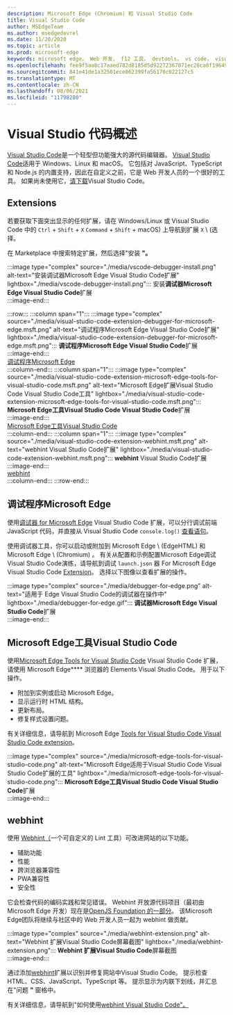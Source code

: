 ```yaml
---
description: Microsoft Edge (Chromium) 和 Visual Studio Code
title: Visual Studio Code
author: MSEdgeTeam
ms.author: msedgedevrel
ms.date: 11/20/2020
ms.topic: article
ms.prod: microsoft-edge
keywords: microsoft edge， Web 开发， f12 工具， devtools， vs code， visual studio code， 调试程序， webhint
ms.openlocfilehash: fee9f5aa8c17aaed782d8185d5d92272367071ec26ca0f19649a33a4b183b8a4
ms.sourcegitcommit: 841e41de1a32501ece862399fa56170c022127c5
ms.translationtype: MT
ms.contentlocale: zh-CN
ms.lasthandoff: 08/06/2021
ms.locfileid: "11798280"
---
```

# <a name="visual-studio-code-overview"></a>Visual Studio 代码概述  

[Visual Studio Code][VisualStudioCodeDocs]是一个轻型但功能强大的源代码编辑器。  [Visual Studio Code][VisualStudioCodeDocs]适用于 Windows、Linux 和 macOS。  它包括对 JavaScript、TypeScript 和 Node.js 的内置支持，因此在自定义之前，它是 Web 开发人员的一个很好的工具。  如果尚未使用它，[请下载][VisualstudioCode]Visual Studio Code。  

## <a name="extensions"></a>Extensions  

<!--todo: We want to put something like the tiles for extensions Visual Studio Code uses on this page https://code.visualstudio.com/Docs#top-extensions but I don't think this is a markdown page.  I think it's a web page.  I couldn't find anything in https://github.com/Microsoft/vscode-docs that looks like this page. In the meantime, here's what I've come up with: -->  

若要获取下面突出显示的任何扩展，请在 Windows/Linux 或 Visual Studio Code 中的 `Ctrl` + `Shift` + `X` `Command` + `Shift` + macOS\) 上导航到扩展 `X` \ (选择。  

在 Marketplace 中搜索特定扩展，然后选择"安装 **"。**  

:::image type="complex" source="./media/vscode-debugger-install.png" alt-text="安装调试器Microsoft Edge Visual Studio Code扩展" lightbox="./media/vscode-debugger-install.png":::
   安装**调试器Microsoft Edge Visual Studio Code**扩展  
:::image-end:::  

:::row:::
   :::column span="1":::
      :::image type="complex" source="./media/visual-studio-code-extension-debugger-for-microsoft-edge.msft.png" alt-text="调试程序Microsoft Edge Visual Studio Code扩展" lightbox="./media/visual-studio-code-extension-debugger-for-microsoft-edge.msft.png":::
         **调试程序Microsoft Edge Visual Studio Code**扩展  
      :::image-end:::  
      [调试程序Microsoft Edge](#debugger-for-microsoft-edge)  
   :::column-end:::
   :::column span="1":::
      :::image type="complex" source="./media/visual-studio-code-extension-microsoft-edge-tools-for-visual-studio-code.msft.png" alt-text="Microsoft Edge扩展Visual Studio Code Visual Studio Code工具" lightbox="./media/visual-studio-code-extension-microsoft-edge-tools-for-visual-studio-code.msft.png":::
         **Microsoft Edge工具Visual Studio Code Visual Studio Code**扩展  
      :::image-end:::  
      [Microsoft Edge工具Visual Studio Code](#microsoft-edge-tools-for-visual-studio-code)  
   :::column-end:::
   :::column span="1":::
      :::image type="complex" source="./media/visual-studio-code-extension-webhint.msft.png" alt-text="webhint Visual Studio Code扩展" lightbox="./media/visual-studio-code-extension-webhint.msft.png":::
         **webhint** Visual Studio Code扩展  
      :::image-end:::  
      [webhint](#webhint)  
   :::column-end:::
:::row-end:::  

## <a name="debugger-for-microsoft-edge"></a>调试程序Microsoft Edge  

使用[调试器 for Microsoft Edge][VisualstudioMarketplaceDebuggerMicrosoftEdge] Visual Studio Code 扩展，可以分行调试前端 JavaScript 代码，并直接从 Visual Studio Code `console.log()` [查看语句][VisualstudioCode]。  
      
使用调试器工具，你可以启动或附加到 Microsoft Edge \ (EdgeHTML\) 和 Microsoft Edge \ (Chromium\) 。  有关从配置和示例配置Microsoft Edge调试Visual Studio Code演练，请导航到调试 `launch.json` 器 For Microsoft Edge Visual Studio Code [Extension][VisualStudioCodeDebuggerEdge]。  选择以下图像以查看扩展的操作。  

:::image type="complex" source="./media/debugger-for-edge.png" alt-text="适用于 Edge Visual Studio Code的调试器在操作中" lightbox="./media/debugger-for-edge.gif":::
   **调试器Microsoft Edge Visual Studio Code**扩展  
:::image-end:::  

## <a name="microsoft-edge-tools-for-visual-studio-code"></a>Microsoft Edge工具Visual Studio Code

使用[Microsoft Edge Tools for Visual Studio Code][VisualstudioMarketplaceMicrosoftEdgeToolsVisualStudioCode] Visual Studio Code 扩展，请使用 Microsoft Edge**** 浏览器的 Elements Visual Studio Code。  用于以下操作。  

*   附加到实例或启动 Microsoft Edge。  
*   显示运行时 HTML 结构。  
*   更新布局。  
*   修复样式设置问题。  
    
有关详细信息，请导航到 Microsoft Edge [Tools for Visual Studio Code Visual Studio Code extension][VisualStudioCodeMicrosoftEdgeDevtoolsExtension]。  <!--  Choose the following image to see the extension in action.  -->  
      
:::image type="complex" source="./media/microsoft-edge-tools-for-visual-studio-code.png" alt-text="Microsoft Edge适用于Visual Studio Code Visual Studio Code扩展的工具" lightbox="./media/microsoft-edge-tools-for-visual-studio-code.png":::
   **Microsoft Edge工具Visual Studio Code Visual Studio Code**扩展  
:::image-end:::  

## <a name="webhint"></a>webhint  
      
使用 [Webhint（][WebhintMain]一个可自定义的 Lint 工具）可改进网站的以下功能。  

*   辅助功能
*   性能
*   跨浏览器兼容性
*   PWA兼容性
*   安全性

它会检查代码的编码实践和常见错误。 Webhint 开放源代码项目（最初由 Microsoft Edge 开发）现在是[OpenJS Foundation 的一部分][OpenjsFoundation]。  该Microsoft Edge团队将继续与社区中的 Web 开发人员一起为 webhint 做贡献。  <!--  Choose the following image to see the extension in action.  -->  
      
:::image type="complex" source="./media/webhint-extension.png" alt-text="Webhint 扩展Visual Studio Code屏幕截图" lightbox="./media/webhint-extension.png":::
   **Webhint 扩展Visual Studio Code**屏幕截图  
:::image-end:::  
      
通过添加[webhint][VisualstudioMarketplaceWebhint]扩展以识别并修复网站中Visual Studio Code。  提示检查 HTML、CSS、JavaScript、TypeScript 等。  提示显示为内联下划线，并汇总在"问题 **"** 窗格中。  
      
有关详细信息，请导航到"如何使用[webhint Visual Studio Code"。][VisualStudioCodeWebhint]  

<!--links -->  

[VisualStudioCodeDebuggerEdge]: ./debugger-for-edge.md "调试程序Microsoft Edge Visual Studio Code扩展|Microsoft Docs"  
[VisualStudioCodeMicrosoftEdgeDevtoolsExtension]: ./microsoft-edge-devtools-extension.md "Microsoft Edge开发工具Visual Studio Code扩展|Microsoft Docs"  
[VisualStudioCodeWebhint]: ./webhint.md "Webhint Visual Studio Code Extension |Microsoft Docs"  

[VisualstudioCode]: https://code.visualstudio.com "Visual Studio Code"  
[VisualStudioCodeDocs]: https://code.visualstudio.com/Docs "文档|Visual Studio Code"   

[VisualstudioMarketplaceDebuggerMicrosoftEdge]: https://marketplace.visualstudio.com/items?itemName=msjsdiag.debugger-for-edge "调试程序Microsoft Edge |Visual StudioMarketplace"  
[VisualstudioMarketplaceMicrosoftEdgeToolsVisualStudioCode]: https://marketplace.visualstudio.com/items?itemName=ms-edgedevtools.vscode-edge-devtools "Microsoft Edge Tools for Visual Studio Code | Visual Studio Marketplace"  

[VisualstudioMarketplaceWebhint]: https://marketplace.visualstudio.com/items?itemName=webhint.vscode-webhint "webhint |Visual StudioMarketplace"  

[WebhintMain]:  https://webhint.io "webhint"  
[OpenjsFoundation]:  https://openjsf.org "OpenJS Foundation"  
